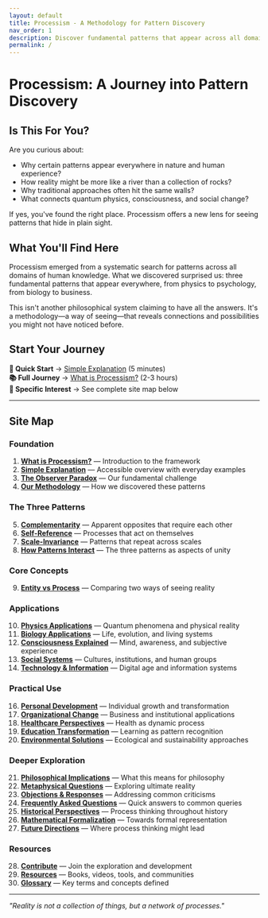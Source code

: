 ```yaml
---
layout: default
title: Processism - A Methodology for Pattern Discovery
nav_order: 1
description: Discover fundamental patterns that appear across all domains of human knowledge
permalink: /
---
```


# Processism: A Journey into Pattern Discovery

## Is This For You?

Are you curious about:
- Why certain patterns appear everywhere in nature and human experience?
- How reality might be more like a river than a collection of rocks?
- Why traditional approaches often hit the same walls?
- What connects quantum physics, consciousness, and social change?

If yes, you've found the right place. Processism offers a new lens for seeing patterns that hide in plain sight.

## What You'll Find Here

Processism emerged from a systematic search for patterns across all domains of human knowledge. What we discovered surprised us: three fundamental patterns that appear everywhere, from physics to psychology, from biology to business.

This isn't another philosophical system claiming to have all the answers. It's a methodology—a way of seeing—that reveals connections and possibilities you might not have noticed before.

## Start Your Journey

<div class="quick-nav">

**🚀 Quick Start** → [Simple Explanation](simple-explanation) (5 minutes)  
**📚 Full Journey** → [What is Processism?](what-is-processism) (2-3 hours)  
**🎯 Specific Interest** → See complete site map below

</div>

---

## Site Map

### Foundation
1. **[What is Processism?](what-is-processism)** — Introduction to the framework
2. **[Simple Explanation](simple-explanation)** — Accessible overview with everyday examples
3. **[The Observer Paradox](observer-paradox)** — Our fundamental challenge  
4. **[Our Methodology](methodology)** — How we discovered these patterns

### The Three Patterns
5. **[Complementarity](complementarity)** — Apparent opposites that require each other
6. **[Self-Reference](self-reference)** — Processes that act on themselves
7. **[Scale-Invariance](scale-invariance)** — Patterns that repeat across scales
8. **[How Patterns Interact](patterns-interact)** — The three patterns as aspects of unity

### Core Concepts
9. **[Entity vs Process](entity-vs-process)** — Comparing two ways of seeing reality

### Applications
10. **[Physics Applications](physics-applications)** — Quantum phenomena and physical reality
11. **[Biology Applications](biology-applications)** — Life, evolution, and living systems
12. **[Consciousness Explained](consciousness-explained)** — Mind, awareness, and subjective experience
13. **[Social Systems](social-systems)** — Cultures, institutions, and human groups
14. **[Technology & Information](technology-information)** — Digital age and information systems

### Practical Use
16. **[Personal Development](personal-development)** — Individual growth and transformation
17. **[Organizational Change](organizational-change)** — Business and institutional applications
18. **[Healthcare Perspectives](healthcare-perspectives)** — Health as dynamic process
19. **[Education Transformation](education-transformation)** — Learning as pattern recognition
20. **[Environmental Solutions](environmental-solutions)** — Ecological and sustainability approaches

### Deeper Exploration
21. **[Philosophical Implications](philosophical-implications)** — What this means for philosophy
22. **[Metaphysical Questions](metaphysical-questions)** — Exploring ultimate reality
23. **[Objections & Responses](objections-responses)** — Addressing common criticisms
24. **[Frequently Asked Questions](frequently-asked-questions)** — Quick answers to common queries
25. **[Historical Perspectives](historical-perspectives)** — Process thinking throughout history
26. **[Mathematical Formalization](mathematical-formalization)** — Towards formal representation
27. **[Future Directions](future-directions)** — Where process thinking might lead

### Resources
28. **[Contribute](contribute)** — Join the exploration and development
29. **[Resources](resources)** — Books, videos, tools, and communities
30. **[Glossary](glossary)** — Key terms and concepts defined

---

*"Reality is not a collection of things, but a network of processes."*